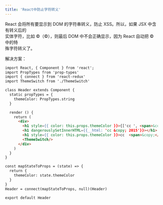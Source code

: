 ```yaml
---
title: 'React中防止字符转义'
---   
```

React 会将所有要显示到 DOM 的字符串转义，防止 XSS。所以，如果 JSX 中含有转义后的  
实体字符，比如 &copy;（©），则最后 DOM 中不会正确显示，因为 React 自动把 &copy; 中的特  
殊字符转义了。

解决方案：

```html
import React, { Component } from 'react';
import PropTypes from 'prop-types'
import { connect } from 'react-redux'
import ThemeSwitch from './ThemeSwitch'

class Header extends Component {
  static propTypes = {
    themeColor: PropTypes.string
  }

  render () {
    return (
      <div>
        <h1 style={{ color: this.props.themeColor }}>{['cc ', <span>&copy;</span>, ' 2015']}</h1>
        <h1 dangerouslySetInnerHTML={{__html: 'cc &copy; 2015'}}></h1>
        <h1 style={{ color: this.props.themeColor }}>cc  <span>&copy;</span> 2015</h1>
        <ThemeSwitch/>
      </div>
    )
  }
}

const mapStateToProps = (state) => {
  return {
    themeColor: state.themeColor
  }
}
Header = connect(mapStateToProps, null)(Header)

export default Header
```
